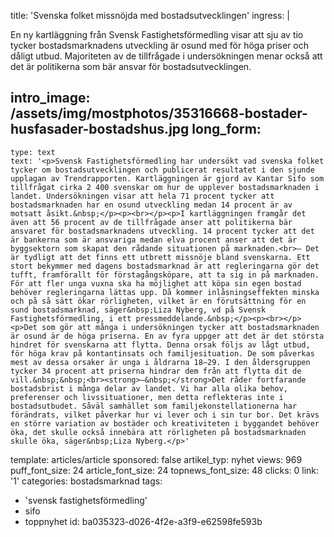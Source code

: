 title: 'Svenska folket missnöjda med bostadsutvecklingen'
ingress: |
  <p>En ny kartläggning från Svensk Fastighetsförmedling visar att sju av tio tycker bostadsmarknadens utveckling är osund med för höga priser och dåligt utbud. Majoriteten av de tillfrågade i undersökningen menar också att det är politikerna som bär ansvar för bostadsutvecklingen.
  </p>
  <p><strong></strong>
  </p>
  
intro_image: /assets/img/mostphotos/35316668-bostader-husfasader-bostadshus.jpg
long_form:
  -
    type: text
    text: '<p>Svensk Fastighetsförmedling har undersökt vad svenska folket tycker om bostadsutvecklingen och publicerat resultatet i den sjunde upplagan av Trendrapporten. Kartläggningen är gjord av Kantar Sifo som tillfrågat cirka 2 400 svenskar om hur de upplever bostadsmarknaden i landet. Undersökningen visar att hela 71 procent tycker att bostadsmarknaden har en osund utveckling medan 14 procent är av motsatt åsikt.&nbsp;</p><p><br></p><p>I kartläggningen framgår det även att 56 procent av de tillfrågade anser att politikerna bär ansvaret för bostadsmarknadens utveckling. 14 procent tycker att det är bankerna som är ansvariga medan elva procent anser att det är byggsektorn som skapat den rådande situationen på marknaden.<br>– Det är tydligt att det finns ett utbrett missnöje bland svenskarna. Ett stort bekymmer med dagens bostadsmarknad är att regleringarna gör det tufft, framförallt för förstagångsköpare, att ta sig in på marknaden. För att fler unga vuxna ska ha möjlighet att köpa sin egen bostad behöver regleringarna lättas upp. Då kommer inlåsningseffekten minska och på så sätt ökar rörligheten, vilket är en förutsättning för en sund bostadsmarknad, säger&nbsp;Liza Nyberg, vd på Svensk Fastighetsförmedling, i ett pressmeddelande.&nbsp;</p><p><br></p><p>Det som gör att många i undersökningen tycker att bostadsmarknaden är osund är de höga priserna. En av fyra uppger att det är det största hindret för svenskarna att flytta. Denna orsak följs av lågt utbud, för höga krav på kontantinsats och familjesituation. De som påverkas mest av dessa orsaker är unga i åldrarna 18–29. I den åldersgruppen tycker 34 procent att priserna hindrar dem från att flytta dit de vill.&nbsp;&nbsp;<br><strong>–&nbsp;</strong>Det råder fortfarande bostadsbrist i många delar av landet. Vi har alla olika behov, preferenser och livssituationer, men detta reflekteras inte i bostadsutbudet. Såväl samhället som familjekonstellationerna har förändrats, vilket påverkar hur vi lever och i sin tur bor. Det krävs en större variation av bostäder och kreativiteten i byggandet behöver öka, det skulle också innebära att rörligheten på bostadsmarknaden skulle öka, säger&nbsp;Liza Nyberg.</p>'
template: articles/article
sponsored: false
artikel_typ: nyhet
views: 969
puff_font_size: 24
article_font_size: 24
topnews_font_size: 48
clicks: 0
link: '1'
categories: bostadsmarknad
tags:
  - 'svensk fastighetsförmedling'
  - sifo
  - toppnyhet
id: ba035323-d026-4f2e-a3f9-e62598fe593b
